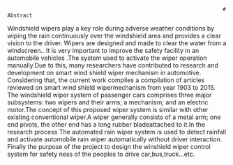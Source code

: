                                                                          # Abstract
  Windshield wipers play a key role during adverse weather conditions by wiping the rain continuously over the windshield area and provides a clear vision to the driver.
  Wipers are designed and made to clear the water from a windscreen.. It is very important to improve the safety facility in an automobile vehicles .The system used to
  activate the wiper operation manually.Due to this, many researchers have contributed to research and development on smart wind shield wiper mechanism in automotive.
  Considering that, the current work compiles a compilation of articles reviewed on smart wind shield wipermechanism from year 1903 to 2015. The windshield wiper system 
  of passenger cars comprises three major subsystems: two wipers and their arms; a mechanism; and an electric motor.The concept of this proposed wiper system is similar
  with other existing conventional wiper.A wiper generally consists of a metal arm; one end pivots, the other end has a long rubber bladeattached to it.In the research
  process The automated rain wiper system is used to detect rainfall and activate automobile rain wiper automatically without driver interaction. 
  Finally the purpose of the project to design the winshield wiper control system for safety ness of the peoples to drive car,bus,truck...etc.
  
